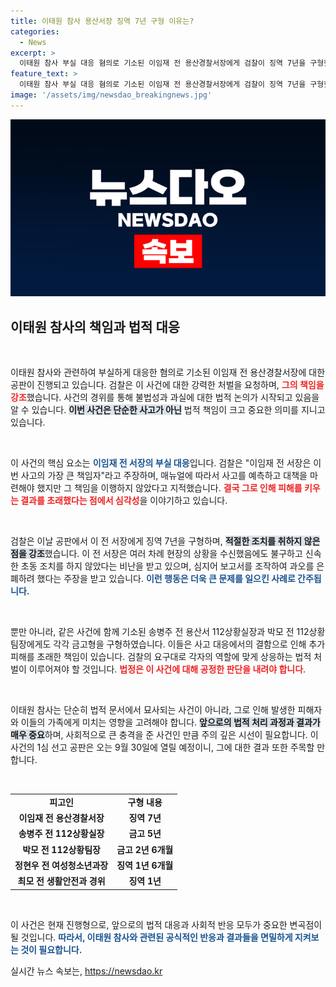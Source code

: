 ```yaml
---
title: 이태원 참사 용산서장 징역 7년 구형 이유는?
categories:
  - News
excerpt: >
  이태원 참사 부실 대응 혐의로 기소된 이임재 전 용산경찰서장에게 검찰이 징역 7년을 구형했습니다. 사건의 핵심 책임자로 지목된 그는 현장 상황에 대한 무전 수신에도 불구하고 적절한 조치를 취하지 않았다는 비판을 받고 있습니다. 1심 선고는 9월 30일에 진행됩니다.
feature_text: >
  이태원 참사 부실 대응 혐의로 기소된 이임재 전 용산경찰서장에게 검찰이 징역 7년을 구형했습니다. 사건의 핵심 책임자로 지목된 그는 현장 상황에 대한 무전 수신에도 불구하고 적절한 조치를 취하지 않았다는 비판을 받고 있습니다. 1심 선고는 9월 30일에 진행됩니다.
image: '/assets/img/newsdao_breakingnews.jpg'
---
```


<p><img src="/assets/img/newsdao_breakingnews.jpg" alt="ontimetimes 속보" /></p>

<h2 data-ke-size="size26">이태원 참사의 책임과 법적 대응</h2>

<p data-ke-size="size16">&nbsp;</p>

<p>이태원 참사와 관련하여 부실하게 대응한 혐의로 기소된 이임재 전 용산경찰서장에 대한 공판이 진행되고 있습니다. 검찰은 이 사건에 대한 강력한 처벌을 요청하며, <b><span style="color: #ee2323;">그의 책임을 강조</span></b>했습니다. 사건의 경위를 통해 불법성과 과실에 대한 법적 논의가 시작되고 있음을 알 수 있습니다. <b><span style="background-color: #21538527;">이번 사건은 단순한 사고가 아닌</span></b> 법적 책임이 크고 중요한 의미를 지니고 있습니다.</p>

<p data-ke-size="size16">&nbsp;</p>

<p>이 사건의 핵심 요소는 <b><span style="color: #1a5490;">이임재 전 서장의 부실 대응</span></b>입니다. 검찰은 "이임재 전 서장은 이번 사고의 가장 큰 책임자"라고 주장하며, 매뉴얼에 따라서 사고를 예측하고 대책을 마련해야 했지만 그 책임을 이행하지 않았다고 지적했습니다. <b><span style="color: #ee2323;">결국 그로 인해 피해를 키우는 결과를 초래했다는 점에서 심각성</span></b>을 이야기하고 있습니다.</p>

<p data-ke-size="size16">&nbsp;</p>

<p>검찰은 이날 공판에서 이 전 서장에게 징역 7년을 구형하며, <b><span style="background-color: #21538527;">적절한 조치를 취하지 않은 점을 강조</span></b>했습니다. 이 전 서장은 여러 차례 현장의 상황을 수신했음에도 불구하고 신속한 초동 조치를 하지 않았다는 비난을 받고 있으며, 심지어 보고서를 조작하여 과오를 은폐하려 했다는 주장을 받고 있습니다. <b><span style="color: #1a5490;">이런 행동은 더욱 큰 문제를 일으킨 사례로 간주됩니다.</span></b></p>

<p data-ke-size="size16">&nbsp;</p>

<p>뿐만 아니라, 같은 사건에 함께 기소된 송병주 전 용산서 112상황실장과 박모 전 112상황팀장에게도 각각 금고형을 구형하였습니다. 이들은 사고 대응에서의 결함으로 인해 추가 피해를 초래한 책임이 있습니다. 검찰의 요구대로 각자의 역할에 맞게 상응하는 법적 처벌이 이루어져야 할 것입니다. <b><span style="color: #ee2323;">법정은 이 사건에 대해 공정한 판단을 내려야 합니다</span></b>.</p>

<p data-ke-size="size16">&nbsp;</p>

<p>이태원 참사는 단순히 법적 문서에서 묘사되는 사건이 아니라, 그로 인해 발생한 피해자와 이들의 가족에게 미치는 영향을 고려해야 합니다. <b><span style="background-color: #21538527;">앞으로의 법적 처리 과정과 결과가 매우 중요</span></b>하며, 사회적으로 큰 충격을 준 사건인 만큼 주의 깊은 시선이 필요합니다. 이 사건의 1심 선고 공판은 오는 9월 30일에 열릴 예정이니, 그에 대한 결과 또한 주목할 만합니다.</p>

<p data-ke-size="size16">&nbsp;</p>

<table style="width: 100%;">
    <tbody>
        <tr>
            <td style="text-align: center; height: 17px;"><b>피고인</b></td>
            <td style="text-align: center; height: 17px;"><b>구형 내용</b></td>
        </tr>
        <tr>
            <td style="text-align: center; height: 17px;"><b>이임재 전 용산경찰서장</b></td>
            <td style="text-align: center; height: 17px;"><b>징역 7년</b></td>
        </tr>
        <tr>
            <td style="text-align: center; height: 17px;"><b>송병주 전 112상황실장</b></td>
            <td style="text-align: center; height: 17px;"><b>금고 5년</b></td>
        </tr>
        <tr>
            <td style="text-align: center; height: 17px;"><b>박모 전 112상황팀장</b></td>
            <td style="text-align: center; height: 17px;"><b>금고 2년 6개월</b></td>
        </tr>
        <tr>
            <td style="text-align: center; height: 17px;"><b>정현우 전 여성청소년과장</b></td>
            <td style="text-align: center; height: 17px;"><b>징역 1년 6개월</b></td>
        </tr>
        <tr>
            <td style="text-align: center; height: 17px;"><b>최모 전 생활안전과 경위</b></td>
            <td style="text-align: center; height: 17px;"><b>징역 1년</b></td>
        </tr>
    </tbody>
</table>

<p data-ke-size="size16">&nbsp;</p>

<p>이 사건은 현재 진행형으로, 앞으로의 법적 대응과 사회적 반응 모두가 중요한 변곡점이 될 것입니다. <b><span style="color: #1a5490;">따라서, 이태원 참사와 관련된 공식적인 반응과 결과들을 면밀하게 지켜보는 것이 필요합니다.</span></b></p>
실시간 뉴스 속보는, <a href="https://newsdao.kr" rel="dofollow">https://newsdao.kr</a>


